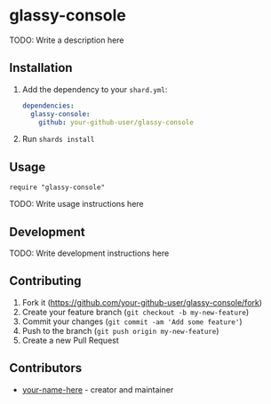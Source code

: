 # glassy-console

TODO: Write a description here

## Installation

1. Add the dependency to your `shard.yml`:

   ```yaml
   dependencies:
     glassy-console:
       github: your-github-user/glassy-console
   ```

2. Run `shards install`

## Usage

```crystal
require "glassy-console"
```

TODO: Write usage instructions here

## Development

TODO: Write development instructions here

## Contributing

1. Fork it (<https://github.com/your-github-user/glassy-console/fork>)
2. Create your feature branch (`git checkout -b my-new-feature`)
3. Commit your changes (`git commit -am 'Add some feature'`)
4. Push to the branch (`git push origin my-new-feature`)
5. Create a new Pull Request

## Contributors

- [your-name-here](https://github.com/your-github-user) - creator and maintainer
